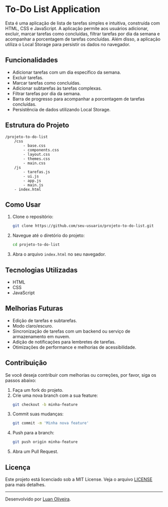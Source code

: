 
# To-Do List Application

Esta é uma aplicação de lista de tarefas simples e intuitiva, construída com HTML, CSS e JavaScript. A aplicação permite aos usuários adicionar, excluir, marcar tarefas como concluídas, filtrar tarefas por dia da semana e acompanhar a porcentagem de tarefas concluídas. Além disso, a aplicação utiliza o Local Storage para persistir os dados no navegador.

## Funcionalidades

- Adicionar tarefas com um dia específico da semana.
- Excluir tarefas.
- Marcar tarefas como concluídas.
- Adicionar subtarefas às tarefas complexas.
- Filtrar tarefas por dia da semana.
- Barra de progresso para acompanhar a porcentagem de tarefas concluídas.
- Persistência de dados utilizando Local Storage.

## Estrutura do Projeto

```
/projeto-to-do-list
    /css
        - base.css
        - components.css
        - layout.css
        - themes.css
        - main.css
    /js
        - tarefas.js
        - ui.js
        - app.js
        - main.js
    - index.html
```

## Como Usar

1. Clone o repositório:
   ```sh
   git clone https://github.com/seu-usuario/projeto-to-do-list.git
   ```
2. Navegue até o diretório do projeto:
   ```sh
   cd projeto-to-do-list
   ```
3. Abra o arquivo `index.html` no seu navegador.

## Tecnologias Utilizadas

- HTML
- CSS
- JavaScript

## Melhorias Futuras

- Edição de tarefas e subtarefas.
- Modo claro/escuro.
- Sincronização de tarefas com um backend ou serviço de armazenamento em nuvem.
- Adição de notificações para lembretes de tarefas.
- Otimizações de performance e melhorias de acessibilidade.

## Contribuição

Se você deseja contribuir com melhorias ou correções, por favor, siga os passos abaixo:

1. Faça um fork do projeto.
2. Crie uma nova branch com a sua feature:
   ```sh
   git checkout -b minha-feature
   ```
3. Commit suas mudanças:
   ```sh
   git commit -m 'Minha nova feature'
   ```
4. Push para a branch:
   ```sh
   git push origin minha-feature
   ```
5. Abra um Pull Request.

## Licença

Este projeto está licenciado sob a MIT License. Veja o arquivo [LICENSE](LICENSE) para mais detalhes.

---

Desenvolvido por [Luan Oliveira](https://github.com/LuanPDD).
